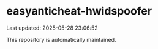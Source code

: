 # easyanticheat-hwidspoofer

Last updated: 2025-05-28 23:06:52

This repository is automatically maintained.
